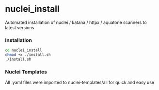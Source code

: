 # nuclei_install
Automated installation of nuclei / katana / httpx / aquatone scanners to latest versions

### Installation

```bash
cd nuclei_install
chmod +x ./install.sh
./install.sh
```
### Nuclei Templates
All .yaml files were imported to nuclei-templates/all for quick and easy use
